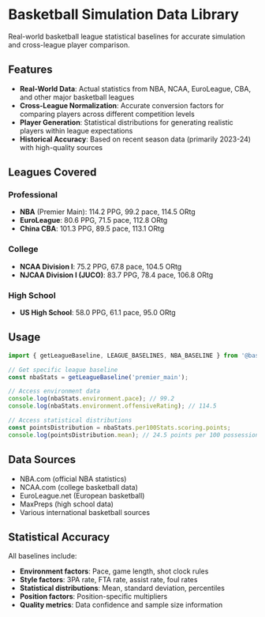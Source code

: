 # Basketball Simulation Data Library

Real-world basketball league statistical baselines for accurate simulation and cross-league player comparison.

## Features

- **Real-World Data**: Actual statistics from NBA, NCAA, EuroLeague, CBA, and other major basketball leagues
- **Cross-League Normalization**: Accurate conversion factors for comparing players across different competition levels
- **Player Generation**: Statistical distributions for generating realistic players within league expectations
- **Historical Accuracy**: Based on recent season data (primarily 2023-24) with high-quality sources

## Leagues Covered

### Professional

- **NBA** (Premier Main): 114.2 PPG, 99.2 pace, 114.5 ORtg
- **EuroLeague**: 80.6 PPG, 71.5 pace, 112.8 ORtg
- **China CBA**: 101.3 PPG, 89.5 pace, 113.1 ORtg

### College

- **NCAA Division I**: 75.2 PPG, 67.8 pace, 104.5 ORtg
- **NJCAA Division I (JUCO)**: 83.7 PPG, 78.4 pace, 106.8 ORtg

### High School

- **US High School**: 58.0 PPG, 61.1 pace, 95.0 ORtg

## Usage

```typescript
import { getLeagueBaseline, LEAGUE_BASELINES, NBA_BASELINE } from '@basketball-sim/data';

// Get specific league baseline
const nbaStats = getLeagueBaseline('premier_main');

// Access environment data
console.log(nbaStats.environment.pace); // 99.2
console.log(nbaStats.environment.offensiveRating); // 114.5

// Access statistical distributions
const pointsDistribution = nbaStats.per100Stats.scoring.points;
console.log(pointsDistribution.mean); // 24.5 points per 100 possessions
```

## Data Sources

- NBA.com (official NBA statistics)
- NCAA.com (college basketball data)
- EuroLeague.net (European basketball)
- MaxPreps (high school data)
- Various international basketball sources

## Statistical Accuracy

All baselines include:

- **Environment factors**: Pace, game length, shot clock rules
- **Style factors**: 3PA rate, FTA rate, assist rate, foul rates
- **Statistical distributions**: Mean, standard deviation, percentiles
- **Position factors**: Position-specific multipliers
- **Quality metrics**: Data confidence and sample size information
